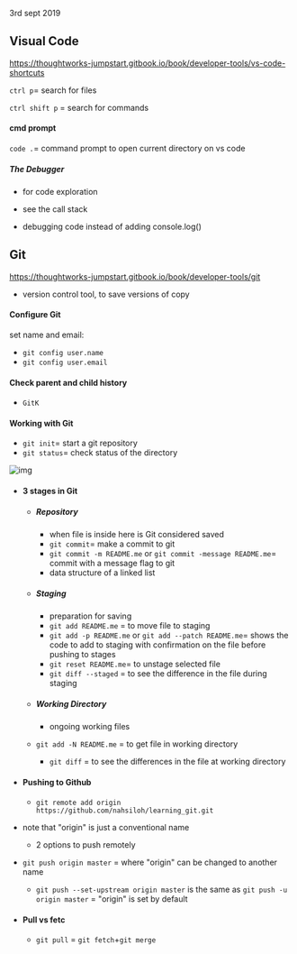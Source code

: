 3rd sept 2019

## Visual Code

https://thoughtworks-jumpstart.gitbook.io/book/developer-tools/vs-code-shortcuts

`ctrl p`= search for files

`ctrl shift p` = search for commands

#### cmd prompt 

`code .`= command prompt to open current directory on vs code



##### The Debugger

- for code exploration 

- see the call stack 

- debugging code instead of adding console.log()

  

## Git

https://thoughtworks-jumpstart.gitbook.io/book/developer-tools/git

- version control tool, to save versions of copy 

#### Configure Git

set name and email:

- `git config user.name`
- `git config user.email`



#### Check parent and child history

- `GitK`



#### Working with Git

- `git init`= start a git repository
- `git status`= check status of the directory

![img](https://blobscdn.gitbook.com/v0/b/gitbook-28427.appspot.com/o/assets%2F-LBJBL3Fj_tcfkvqLj9P%2F-LQ-DvuojV-KEAeykCDj%2F-LQ-E3-HbEdc7gO1Asqp%2Fgit-overview.jpg?generation=1540823467895946&alt=media)

- #### 3 stages in Git

  - ##### Repository

    - when file is inside here is Git considered saved
    - `git commit`= make a commit to git
    - `git commit -m README.me` or `git commit -message README.me`= commit with a message flag to git   
    - data structure of a linked list

  - ##### Staging

    - preparation for saving
    - `git add README.me` = to move file to staging
    - `git add -p README.me` or `git add --patch README.me`= shows the code to add to staging with confirmation on the file before pushing to stages
    - `git reset README.me`= to unstage selected file
    - `git diff --staged` = to see the difference in the file during staging

  - ##### Working Directory

    - ongoing working files
  - `git add -N README.me` = to get file in working directory
    
    - `git diff` =  to see the differences in the file at working directory




- #### Pushing to Github

  - `git remote add origin https://github.com/nahsiloh/learning_git.git` 
- note that "origin" is just a conventional name
  
  - 2 options to push remotely
- `git push origin master` = where "origin" can be changed to another name
  
    - `git push --set-upstream origin master` is the same as `git push -u origin master` = "origin" is set by default




- #### Pull vs fetc

  - `git pull` = `git fetch`+`git merge`

